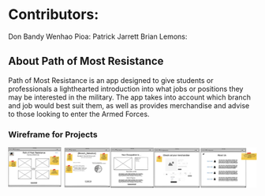 # Contributors:

Don Bandy
Wenhao Pioa:
Patrick Jarrett
Brian Lemons:

## About Path of Most Resistance

Path of Most Resistance is an app designed to give students or professionals a lighthearted introduction into what jobs or positions they may be interested in the military. The app takes into account which branch and job would best suit them, as well as provides merchandise and advise to those looking to enter the Armed Forces.

### Wireframe for Projects

![wireframe path of most resistance](/img/wireframes.png)
